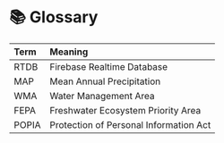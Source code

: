 # 📚 Glossary

| Term | Meaning |
|:--|:--|
| RTDB | Firebase Realtime Database |
| MAP | Mean Annual Precipitation |
| WMA | Water Management Area |
| FEPA | Freshwater Ecosystem Priority Area |
| POPIA | Protection of Personal Information Act |
